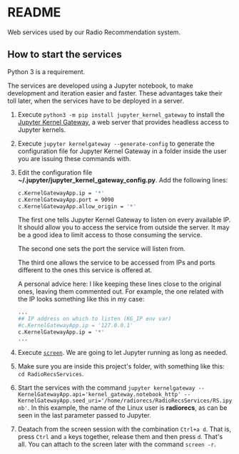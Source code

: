 # README

Web services used by our Radio Recommendation system.

## How to start the services

Python 3 is a requirement.

The services are developed using a Jupyter notebook, to make development and iteration easier and faster. These advantages take their toll later, when the services have to be deployed in a server.

1. Execute `python3 -m pip install jupyter_kernel_gateway` to install the [Jupyter Kernel Gateway][jkg], a web server that provides headless access to Jupyter kernels.
2. Execute `jupyter kernelgateway --generate-config` to generate the configuration file for Jupyter Kernel Gateway in a folder inside the user you are issuing these commands with.
3. Edit the configuration file **~/.jupyter/jupyter_kernel_gateway_config.py**. Add the following lines:

    ```bash
    c.KernelGatewayApp.ip = '*'
    c.KernelGatewayApp.port = 9090
    c.KernelGatewayApp.allow_origin = '*'
    ```

    The first one tells Jupyter Kernel Gateway to listen on every available IP. It should allow you to access the service from outside the server. It may be a good idea to limit access to those consuming the service.

    The second one sets the port the service will listen from.
    
    The third one allows the service to be accessed from IPs and ports different to the ones this service is offered at.

    A personal advice here: I like keeping these lines close to the original ones, leaving them commented out. For example, the one related with the IP looks something like this in my case:

    ```bash
    ...
    ## IP address on which to listen (KG_IP env var)
    #c.KernelGatewayApp.ip = '127.0.0.1'
    c.KernelGatewayApp.ip = '*'
    ...
    ```

4. Execute [`screen`][screen]. We are going to let Jupyter running as long as needed.
5. Make sure you are inside this project's folder, with something like this: `cd RadioRecsServices`.
6. Start the services with the command `jupyter kernelgateway --KernelGatewayApp.api='kernel_gateway.notebook_http' --KernelGatewayApp.seed_uri='/home/radiorecs/RadioRecsServices/RS.ipynb'`. In this example, the name of the Linux user is **radiorecs**, as can be seen in the last parameter passed to Jupyter.
7. Deatach from the screen session with the combination `Ctrl+a d`. That is, press `Ctrl` and `a` keys together, release them and then press `d`. That's all. You can attach to the screen later with the command `screen -r`.

[jkg]: https://jupyter-kernel-gateway.readthedocs.io/en/latest/ "Jupyter Kernel Gateway is a web server that provides headless access to Jupyter kernels"
[screen]: https://linuxize.com/post/how-to-use-linux-screen/ "How To Use Linux Screen"

